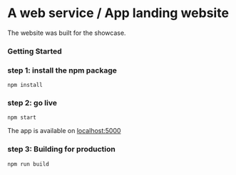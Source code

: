 # A web service / App landing website

The website was built for the showcase.

### Getting Started

### step 1: install the npm package
`npm install`

### step 2: go live 
`npm start`

The app is available on [localhost:5000](http://localhost:5000)

### step 3: Building for production

`npm run build`
